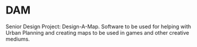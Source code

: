 # DAM
Senior Design Project: Design-A-Map. Software to be used for helping with Urban Planning and creating maps to be used in games and other creative mediums.
